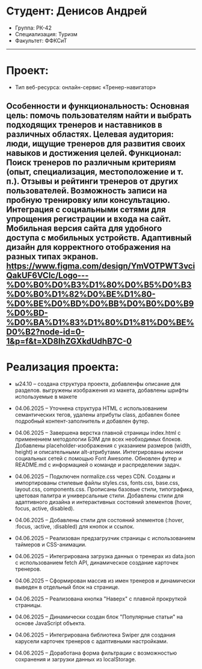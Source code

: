 
# Студент: Денисов Андрей
- Группа: РК-42
- Специализация: Туризм
- Факультет: ФФКСиТ
---
# Проект: 
- Тип веб-ресурса: онлайн-сервис «Тренер-навигатор»

Особенности и функциональность:
Основная цель: помочь пользователям найти и выбрать подходящих тренеров и наставников в различных областях.
Целевая аудитория: люди, ищущие тренеров для развития своих навыков и достижения целей.
Функционал:
     Поиск тренеров по различным критериям (опыт, специализация, местоположение и т. п.).
     Отзывы и рейтинги тренеров от других пользователей.
     Возможность записи на пробную тренировку или консультацию.
     Интеграция с социальными сетями для упрощения регистрации и входа на сайт.
     Мобильная версия сайта для удобного доступа с мобильных устройств.
     Адаптивный дизайн для корректного отображения на разных типах экранов.
https://www.figma.com/design/YmVOTPWT3vciQakUF6VClc/Logo---%D0%B0%D0%B3%D1%80%D0%B5%D0%B3%D0%B0%D1%82%D0%BE%D1%80-%D0%BE%D0%BD%D0%BB%D0%B0%D0%B9%D0%BD-%D0%BA%D1%83%D1%80%D1%81%D0%BE%D0%B2?node-id=0-1&p=f&t=XD8IhZGXkdUdhB7C-0
---
# Реализация проекта:
- ы24.10 – создана структура проекта, добавленфы описание для разделов. выгружены изображения из макета, добавлены шрифты используемые в макете

- 04.06.2025 – Уточнена структура HTML с использованием семантических тегов, удалены атрибуты class, добавлен более подробный контент-заполнитель и добавлен футер.

- 04.06.2025 – Завершена верстка главной страницы index.html с применением методологии БЭМ для всех необходимых блоков. Добавлены placeholder-изображения с указанием размеров (width, height) и описательными alt-атрибутами. Интегрированы иконки социальных сетей с помощью Font Awesome. Обновлен футер и README.md с информацией о команде и распределении задач.

- 04.06.2025 – Подключен normalize.css через CDN. Созданы и импортированы стилевые файлы styles.css, fonts.css, base.css, layout.css, components.css. Прописаны базовые стили, типографика, цветовая палитра и универсальные стили. Добавлены стили для адаптивного дизайна и интерактивных состояний элементов (hover, focus, active, disabled).

- 04.06.2025 – Добавлены стили для состояний элементов (:hover, :focus, :active, :disabled) для кнопок и ссылок.

- 04.06.2025 – Реализован предзагрузчик страницы с использованием таймеров и CSS-анимации.

- 04.06.2025 – Интегрирована загрузка данных о тренерах из data.json с использованием fetch API, динамическое создание карточек тренеров.

- 04.06.2025 – Сформирован массив из имен тренеров и динамически выведен в отдельный блок на странице.

- 04.06.2025 – Реализована кнопка "Наверх" с плавной прокруткой страницы.

- 04.06.2025 – Динамически создан блок "Популярные статьи" на основе JavaScript объекта.

- 04.06.2025 – Интегрирована библиотека Swiper для создания карусели карточек тренеров с адаптивными настройками.

- 04.06.2025 – Доработана форма фильтрации с возможностью сохранения и загрузки данных из localStorage.